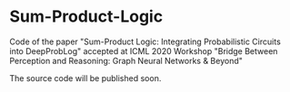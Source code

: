 # Sum-Product-Logic

Code of the paper "Sum-Product Logic: Integrating Probabilistic Circuits into DeepProbLog" accepted at ICML 2020 Workshop "Bridge Between Perception and Reasoning: Graph Neural Networks & Beyond"


The source code will be published soon.
